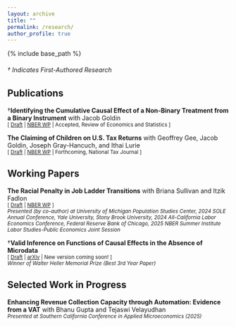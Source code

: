 ```yaml
---
layout: archive
title: ""
permalink: /research/
author_profile: true
---
```


{% include base_path %}

###### &dagger; Indicates First-Authored Research

## Publications 

 
&dagger;**Identifying the Cumulative Causal Effect of a Non-Binary Treatment from a Binary Instrument** with Jacob Goldin <br />
<small>[ [Draft][cce_draft_link] | [NBER WP][cce_nber_wp] | Accepted, Review of Economics and Statistics ] </small>

[cce_draft_link]: https://vedant-vohra.github.io/files/CCE.pdf

[cce_nber_wp]: https://www.nber.org/papers/w32425 

**The Claiming of Children on U.S. Tax Returns** with Geoffrey Gee, Jacob Goldin, Joseph Gray-Hancuch, and Ithai Lurie <br/>
<small>[ [Draft][children_claiming] | [NBER WP][children_claiming_nber_wp] | Forthcoming, National Tax Journal ] </small>

[children_claiming]: https://vedant-vohra.github.io/files/child-claiming.pdf

[children_claiming_nber_wp]: https://www.nber.org/papers/w33277

## Working Papers

**The Racial Penalty in Job Ladder Transitions** with Briana Sullivan and Itzik Fadlon <br /> 
<small>[ [Draft][penalty_draft_link] | [NBER WP][penalty_nber_wp] ]  <br /> </small>
*<small>Presented (by co-author) at University of Michigan Population Studies Center, 2024 SOLE Annual Conference, Yale
University, Stony Brook University, 2024 All-California Labor Economics Conference, Federal Reserve Bank of Chicago, 2025 NBER Summer Institute Labor Studies-Public Economics Joint Session </small>*


[penalty_draft_link]: https://vedant-vohra.github.io/files/racial_penalty.pdf

[penalty_nber_wp]: https://www.nber.org/papers/w34058 

&dagger;**Valid Inference on Functions of Causal Effects in the Absence of Microdata** <br />
<small>[ [Draft][inference_no_data_draft_link] | [arXiv][inference_no_data_arxiv] | New version coming soon! ] <br /> </small>
*<small>Winner of Walter Heller Memorial Prize (Best 3rd Year Paper)</small>*

[inference_no_data_draft_link]: https://vedant-vohra.github.io/files/inference-no-data.pdf

[inference_no_data_arxiv]: https://arxiv.org/abs/2410.00217


##  Selected Work in Progress 

**Enhancing Revenue Collection Capacity through Automation: Evidence from a VAT** with Bhanu Gupta and Tejaswi Velayudhan <br /> 
*<small>Presented at Southern California Conference in Applied Microeconomics (2025)</small>*

